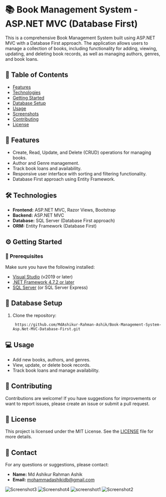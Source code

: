 <h1>📚 Book Management System - ASP.NET MVC (Database First)</h1>

<p>This is a comprehensive Book Management System built using ASP.NET MVC with a Database First approach. The application allows users to manage a collection of books, including functionality for adding, viewing, updating, and deleting book records, as well as managing authors, genres, and book loans.</p>

<h2>📑 Table of Contents</h2>
<ul>
  <li><a href="#features">Features</a></li>
  <li><a href="#technologies">Technologies</a></li>
  <li><a href="#getting-started">Getting Started</a></li>
  <li><a href="#database-setup">Database Setup</a></li>
  <li><a href="#usage">Usage</a></li>
  <li><a href="#screenshots">Screenshots</a></li> <!-- Added Screenshots section -->
  <li><a href="#contributing">Contributing</a></li>
  <li><a href="#license">License</a></li>
</ul>

<h2 id="features">🚀 Features</h2>
<ul>
  <li>Create, Read, Update, and Delete (CRUD) operations for managing books.</li>
  <li>Author and Genre management.</li>
  <li>Track book loans and availability.</li>
  <li>Responsive user interface with sorting and filtering functionality.</li>
  <li>Database First approach using Entity Framework.</li>
</ul>

<h2 id="technologies">🛠️ Technologies</h2>
<ul>
  <li><strong>Frontend:</strong> ASP.NET MVC, Razor Views, Bootstrap</li>
  <li><strong>Backend:</strong> ASP.NET MVC</li>
  <li><strong>Database:</strong> SQL Server (Database First approach)</li>
  <li><strong>ORM:</strong> Entity Framework (Database First)</li>
</ul>

<h2 id="getting-started">⚙️ Getting Started</h2>

<h3>🔧 Prerequisites</h3>
<p>Make sure you have the following installed:</p>
<ul>
  <li><a href="https://visualstudio.microsoft.com/" target="_blank">Visual Studio</a> (v2019 or later)</li>
  <li><a href="https://dotnet.microsoft.com/download" target="_blank">.NET Framework 4.7.2 or later</a></li>
  <li><a href="https://www.microsoft.com/en-us/sql-server/sql-server-downloads" target="_blank">SQL Server</a> (or SQL Server Express)</li>
</ul>

<h2 id="database-setup">📂 Database Setup</h2>
<ol>
  <li>Clone the repository:</li>
  <pre><code> https://github.com/MdAshikur-Rahman-Ashik/Book-Management-System-Asp.Net-MVC-Database-First.git</code></pre>
</ol>

<h2 id="usage">💻 Usage</h2>

<ul>
  <li>Add new books, authors, and genres.</li>
  <li>View, update, or delete book records.</li>
  <li>Track book loans and manage availability.</li>
</ul>



<h2 id="contributing">🤝 Contributing</h2>
<p>Contributions are welcome! If you have suggestions for improvements or want to report issues, please create an issue or submit a pull request.</p>

<h2 id="license">📝 License</h2>
<p>This project is licensed under the MIT License. See the <a href="LICENSE" target="_blank">LICENSE</a> file for more details.</p>

<h2>📧 Contact</h2>
<p>For any questions or suggestions, please contact:</p>
<ul>
  <li><strong>Name:</strong> Md Ashikur Rahman Ashik</li>
  <li><strong>Email:</strong> <a href="mailto:mohammadashikidb@gmail.com">mohammadashikidb@gmail.com</a></li>
</ul>


![Screenshot3](https://github.com/user-attachments/assets/af60264d-cea8-48e0-8638-13e076e9d252)
![Screenshot4](https://github.com/user-attachments/assets/b3e712c5-45da-4461-883b-702b1501285a)
![screenshot1](https://github.com/user-attachments/assets/da230b1f-6f68-46fa-b828-78c3301739bf)
![Screenshot2](https://github.com/user-attachments/assets/7e3dd4a3-8e08-4aae-9025-e0db133e9de7)
